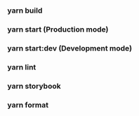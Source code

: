 ### yarn build

### yarn start (Production mode)

### yarn start:dev (Development mode)

### yarn lint

### yarn storybook

### yarn format
